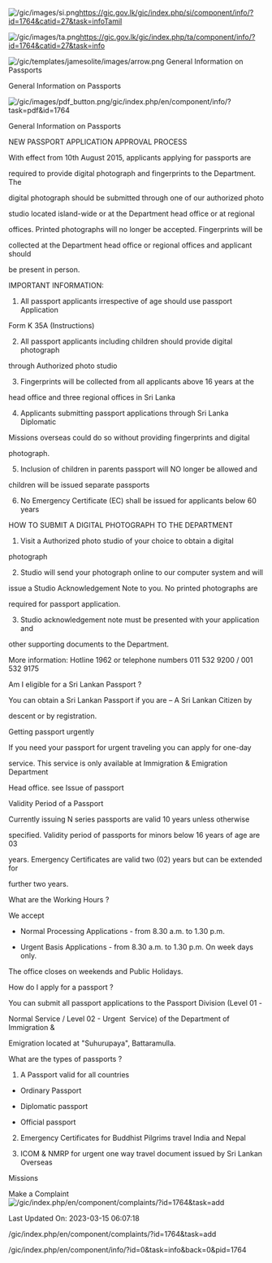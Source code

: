 <!-- Source: https://gic.gov.lk/gic/index.php/en/component/info/?id=1764&catid=27&task=info -->

![/gic/images/si.png](/gic/images/si.png)https://gic.gov.lk/gic/index.php/si/component/info/?id=1764&catid=27&task=infoTamil

![/gic/images/ta.png](/gic/images/ta.png)https://gic.gov.lk/gic/index.php/ta/component/info/?id=1764&catid=27&task=info

![/gic/templates/jamesolite/images/arrow.png](/gic/templates/jamesolite/images/arrow.png) General Information on Passports

General Information on Passports

![/gic/images/pdf_button.png](/gic/images/pdf_button.png)/gic/index.php/en/component/info/?task=pdf&id=1764

General Information on Passports

NEW PASSPORT APPLICATION APPROVAL PROCESS

With effect from 10th August 2015, applicants applying for passports are

required to provide digital photograph and fingerprints to the Department. The

digital photograph should be submitted through one of our authorized photo

studio located island-wide or at the Department head office or at regional

offices. Printed photographs will no longer be accepted. Fingerprints will be

collected at the Department head office or regional offices and applicant should

be present in person.

IMPORTANT INFORMATION:

 1. All passport applicants irrespective of age should use passport Application

 Form K 35A (Instructions)

 2. All passport applicants including children should provide digital photograph

 through Authorized photo studio

 3. Fingerprints will be collected from all applicants above 16 years at the

 head office and three regional offices in Sri Lanka

 4. Applicants submitting passport applications through Sri Lanka Diplomatic

 Missions overseas could do so without providing fingerprints and digital

 photograph.

 5. Inclusion of children in parents passport will NO longer be allowed and

 children will be issued separate passports

 6. No Emergency Certificate (EC) shall be issued for applicants below 60 years

HOW TO SUBMIT A DIGITAL PHOTOGRAPH TO THE DEPARTMENT

 1. Visit a Authorized photo studio of your choice to obtain a digital

 photograph

 2. Studio will send your photograph online to our computer system and will

 issue a Studio Acknowledgement Note to you. No printed photographs are

 required for passport application.

 3. Studio acknowledgement note must be presented with your application and

 other supporting documents to the Department.

More information: Hotline 1962 or telephone numbers 011 532 9200 / 001 532 9175

Am I eligible for a Sri Lankan Passport ?

You can obtain a Sri Lankan Passport if you are – A Sri Lankan Citizen by

descent or by registration.

Getting passport urgently

If you need your passport for urgent traveling you can apply for one-day

service. This service is only available at Immigration & Emigration Department

Head office. see Issue of passport

Validity Period of a Passport

Currently issuing N series passports are valid 10 years unless otherwise

specified. Validity period of passports for minors below 16 years of age are 03

years. Emergency Certificates are valid two (02) years but can be extended for

further two years.

What are the Working Hours ?

We accept

 * Normal Processing Applications - from 8.30 a.m. to 1.30 p.m.

 * Urgent Basis Applications - from 8.30 a.m. to 1.30 p.m. On week days only.

 The office closes on weekends and Public Holidays.

How do I apply for a passport ?

You can submit all passport applications to the Passport Division (Level 01 -

Normal Service / Level 02 - Urgent  Service) of the Department of Immigration &

Emigration located at "Suhurupaya", Battaramulla.

What are the types of passports ?

 1. A Passport valid for all countries

 * Ordinary Passport

 * Diplomatic passport

 * Official passport

2. Emergency Certificates for Buddhist Pilgrims travel India and Nepal

3. ICOM & NMRP for urgent one way travel document issued by Sri Lankan Overseas

Missions

Make a Complaint ![/gic/index.php/en/component/complaints/?id=1764&task=add](/gic/index.php/en/component/complaints/?id=1764&task=add)

Last Updated On: 2023-03-15 06:07:18

/gic/index.php/en/component/complaints/?id=1764&task=add

/gic/index.php/en/component/info/?id=0&task=info&back=0&pid=1764